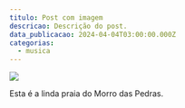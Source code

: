 ```yaml
---
titulo: Post com imagem
descricao: Descrição do post.
data_publicacao: 2024-04-04T03:00:00.000Z
categorias:
  - musica
---
```


![](/images/content/Morro-das-Pedras.jpg)

Esta é a linda praia do Morro das Pedras.
